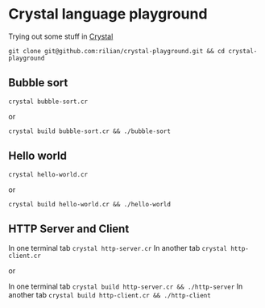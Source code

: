 # Crystal language playground

Trying out some stuff in [Crystal](http://crystal-lang.org/)

`git clone git@github.com:rilian/crystal-playground.git && cd crystal-playground`

Bubble sort
-----------

`crystal bubble-sort.cr`

or

`crystal build bubble-sort.cr && ./bubble-sort`

Hello world
-----------

`crystal hello-world.cr`

or

`crystal build hello-world.cr && ./hello-world`

HTTP Server and Client
----------------------

In one terminal tab `crystal http-server.cr`
In another tab `crystal http-client.cr`

or

In one terminal tab `crystal build http-server.cr && ./http-server`
In another tab `crystal build http-client.cr && ./http-client`

